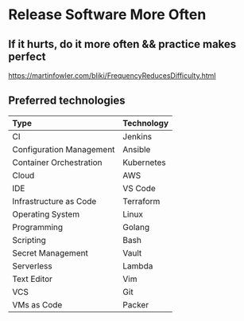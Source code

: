 # Release Software More Often

## If it hurts, do it more often && practice makes perfect

<https://martinfowler.com/bliki/FrequencyReducesDifficulty.html>

## Preferred technologies

| Type                     | Technology |
|:-------------------------|:-----------|
| CI                       | Jenkins    |
| Configuration Management | Ansible    |
| Container Orchestration  | Kubernetes |
| Cloud                    | AWS        |
| IDE                      | VS Code    |
| Infrastructure as Code   | Terraform  |
| Operating System         | Linux      |
| Programming              | Golang     |
| Scripting                | Bash       |
| Secret Management        | Vault      |
| Serverless               | Lambda     |
| Text Editor              | Vim        |
| VCS                      | Git        |
| VMs as Code              | Packer     |
